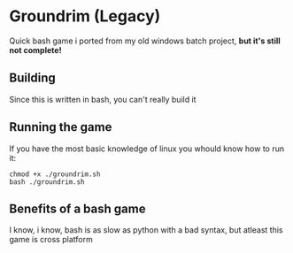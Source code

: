 # Groundrim (Legacy)
Quick bash game i ported from my old windows batch project, **but it's still not complete!**
## Building
Since this is written in bash, you can't really build it
## Running the game
If you have the most basic knowledge of linux you whould know how to run it:
```
chmod +x ./groundrim.sh
bash ./groundrim.sh
```
## Benefits of a bash game
I know, i know, bash is as slow as python with a bad syntax, but atleast this game is cross platform

